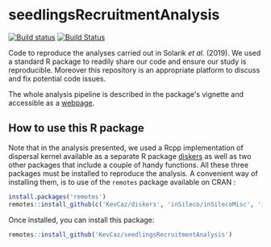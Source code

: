 
# seedlingsRecruitmentAnalysis

[![Build status](https://ci.appveyor.com/api/projects/status/xcsiox3ufc4bab69?svg=true)](https://ci.appveyor.com/project/KevCaz/seedlingsrecruitmentanalysis)
[![Build Status](https://travis-ci.org/KevCaz/seedlingsRecruitmentAnalysis.svg?branch=master)](https://travis-ci.org/KevCaz/seedlingsRecruitmentAnalysis)

Code to reproduce the analyses carried out in Solarik *et al.* (2019). We used a
standard R package to readily share our code and ensure our study is
reproducible. Moreover this repository is an appropriate platform to discuss and
fix potential code issues.

The whole analysis pipeline is described in the package's vignette and
accessible as a [webpage](https://github.com/KevCaz/diskers/).



## How to use this R package

Note that in the analysis presented, we used a Rcpp implementation of dispersal
kernel available as a separate R package
[diskers](https://github.com/KevCaz/diskers) as well as two other packages that
include a couple of handy functions. All these three packages must be installed
to reproduce the analysis. A convenient way of installing them, is to use of the
`remotes` package available on CRAN :

```r
install.packages('remotes')
remotes::install_github(c('KevCaz/diskers', 'inSileco/inSilecoMisc', 'inSileco/graphicsutils'))
```

Once installed, you can install this package:

```r
remotes::install_github('KevCaz/seedlingsRecruitmentAnalysis')
```

